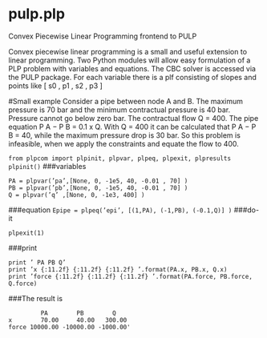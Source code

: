 # pulp.plp
Convex Piecewise Linear Programming frontend to PULP

Convex piecewise linear programming is a small and useful extension to linear programming.
Two Python modules will allow easy formulation of a PLP problem with variables and equations.
The CBC solver is accessed via the PULP package.
For each variable there is a plf consisting of slopes and points like [ s0 , p1 , s2 , p3 ]

#Small example
Consider a pipe between node A and B.
The maximum pressure is 70 bar and the minimum contractual pressure is 40 bar.
Pressure cannot go below zero bar.
The contractual flow Q = 400. The pipe equation P A − P B = 0.1 x Q.
With Q = 400 it can be calculated that P A − P B = 40, while the maximum pressure drop is 30 bar.
So this problem is infeasible, when we apply the constraints and equate the flow to 400.

`from plpcom import plpinit, plpvar, plpeq, plpexit, plpresults
plpinit()`
###variables
```
PA = plpvar(’pa’,[None, 0, -1e5, 40, -0.01 , 70] )
PB = plpvar(’pb’,[None, 0, -1e5, 40, -0.01 , 70] )
Q = plpvar(’q’ ,[None, 0, -1e3, 400] )
```
###equation
`Epipe = plpeq(’epi’, [(1,PA), (-1,PB), (-0.1,Q)] )`
###do-it
```
plpexit(1)
```
###print
```
print ’ PA PB Q’
print ’x {:11.2f} {:11.2f} {:11.2f} ’.format(PA.x, PB.x, Q.x)
print ’force {:11.2f} {:11.2f} {:11.2f} ’.format(PA.force, PB.force, Q.force)
```
###The result is
```
         PA        PB        Q
x        70.00     40.00   300.00
force 10000.00 -10000.00 -1000.00'
```
